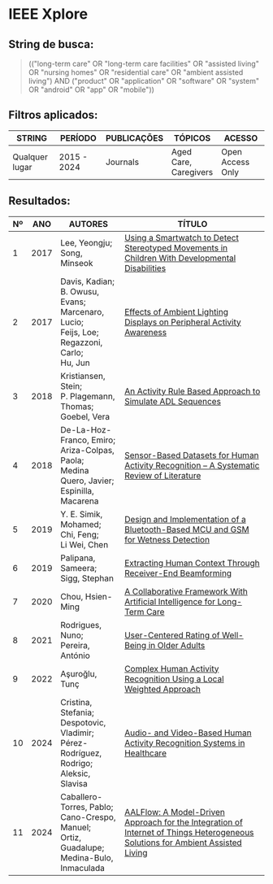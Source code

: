 # IEEE Xplore

## String de busca:
> (("long-term care" OR "long-term care facilities" OR "assisted living" OR "nursing homes" OR "residential care" OR "ambient assisted living") AND ("product" OR "application" OR "software" OR "system" OR "android" OR "app" OR "mobile"))

## Filtros aplicados:
| STRING | PERÍODO | PUBLICAÇÕES | TÓPICOS | ACESSO |
| ------ | ------- | ----------- | ------- | ------ |
| Qualquer lugar | 2015 - 2024 | Journals | Aged Care,<br>Caregivers | Open Access Only |

## Resultados:
| Nº | ANO | AUTORES | TÍTULO |
| -- | --- | ------- | ------ |
| 1 | 2017 | Lee, Yeongju;<br>Song, Minseok | [Using a Smartwatch to Detect Stereotyped Movements in Children With Developmental Disabilities](https://ieeexplore.ieee.org/document/7888986) |
| 2 | 2017 | Davis, Kadian;<br>B. Owusu, Evans;<br>Marcenaro, Lucio;<br>Feijs, Loe;<br>Regazzoni, Carlo;<br>Hu, Jun | [Effects of Ambient Lighting Displays on Peripheral Activity Awareness](https://ieeexplore.ieee.org/document/7927391) |
| 3 | 2018 | Kristiansen, Stein;<br>P. Plagemann, Thomas;<br>Goebel, Vera | [An Activity Rule Based Approach to Simulate ADL Sequences](https://ieeexplore.ieee.org/document/8294191) |
| 4 | 2018 | De-La-Hoz-Franco, Emiro;<br>Ariza-Colpas, Paola;<br>Medina Quero, Javier;<br>Espinilla, Macarena | [Sensor-Based Datasets for Human Activity Recognition – A Systematic Review of Literature](https://ieeexplore.ieee.org/document/8478653) |
| 5 | 2019 | Y. E. Simik, Mohamed;<br>Chi, Feng;<br>Li Wei, Chen | [Design and Implementation of a Bluetooth-Based MCU and GSM for Wetness Detection](https://ieeexplore.ieee.org/document/8639072) |
| 6 | 2019 | Palipana, Sameera;<br>Sigg, Stephan | [Extracting Human Context Through Receiver-End Beamforming](https://ieeexplore.ieee.org/document/8856202) |
| 7 | 2020 | Chou, Hsien-Ming | [A Collaborative Framework With Artificial Intelligence for Long-Term Care](https://ieeexplore.ieee.org/document/9018259) |
| 8 | 2021 | Rodrigues, Nuno;<br>Pereira, António | [User-Centered Rating of Well-Being in Older Adults](https://ieeexplore.ieee.org/document/9452070) |
| 9 | 2022 | Aşuroğlu, Tunç | [Complex Human Activity Recognition Using a Local Weighted Approach](https://ieeexplore.ieee.org/document/9899447) |
| 10 | 2024 | Cristina, Stefania;<br>Despotovic, Vladimir;<br>Pérez-Rodríguez, Rodrigo;<br>Aleksic, Slavisa | [Audio- and Video-Based Human Activity Recognition Systems in Healthcare](https://ieeexplore.ieee.org/document/10388318) |
| 11 | 2024 | Caballero-Torres, Pablo;<br>Cano-Crespo, Manuel;<br>Ortiz, Guadalupe;<br>Medina-Bulo, Inmaculada | [AALFlow: A Model-Driven Approach for the Integration of Internet of Things Heterogeneous Solutions for Ambient Assisted Living](https://ieeexplore.ieee.org/document/10606451) |